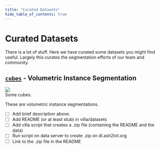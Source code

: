 ```yaml
---
title: "Curated Datasets"
hide_table_of_contents: true
---
```


<head>
  <html data-theme="dark" />

  <meta
    name="description"
    content="A $1,000,000+ machine learning and computer vision competition"
  />

  <meta property="og:type" content="website" />
  <meta property="og:url" content="https://scrollprize.org" />
  <meta property="og:title" content="Vesuvius Challenge" />
  <meta
    property="og:description"
    content="A $1,000,000+ machine learning and computer vision competition"
  />
  <meta
    property="og:image"
    content="https://scrollprize.org/img/social/opengraph.jpg"
  />

  <meta property="twitter:card" content="summary_large_image" />
  <meta property="twitter:url" content="https://scrollprize.org" />
  <meta property="twitter:title" content="Vesuvius Challenge" />
  <meta
    property="twitter:description"
    content="A $1,000,000+ machine learning and computer vision competition"
  />
  <meta
    property="twitter:image"
    content="https://scrollprize.org/img/social/opengraph.jpg"
  />
</head>

# Curated Datasets

There is a lot of stuff.
Here we have curated some datasets you might find useful.
Largely this curates the segmentation efforts of our team and community.

## [`cubes`](https://dl.ash2txt.org) - Volumetric Instance Segmentation

<div className="mb-4">
  <img src="/img/data/datasets/cubes.webp" className="w-[60%]"/>
  <figcaption className="mt-[-6px]">Some cubes.</figcaption>
</div>

These are volumetric instance segmentations.

* [ ] Add brief description above.
* [ ] Add README (or at least stub) in villa/datasets
* [ ] Add villa script that creates a .zip file (containing the README and the data)
* [ ] Run script on data server to create .zip on dl.ash2txt.org
* [ ] Link to the .zip file in the README